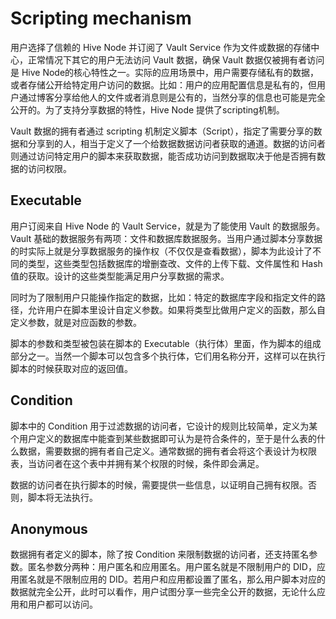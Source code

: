 # Scripting mechanism

用户选择了信赖的 Hive Node 并订阅了 Vault Service 作为文件或数据的存储中心，正常情况下其它的用户无法访问 Vault 数据，确保 Vault 数据仅被拥有者访问是 Hive Node的核心特性之一。实际的应用场景中，用户需要存储私有的数据，或者存储公开给特定用户访问的数据。比如：用户的应用配置信息是私有的，但用户通过博客分享给他人的文件或者消息则是公有的，当然分享的信息也可能是完全公开的。为了支持分享数据的特性，Hive Node 提供了scripting机制。

Vault 数据的拥有者通过 scripting 机制定义脚本（Script），指定了需要分享的数据和分享到的人，相当于定义了一个给数据数据访问者获取的通道。数据的访问者则通过访问特定用户的脚本来获取数据，能否成功访问到数据取决于他是否拥有数据的访问权限。

## Executable

用户订阅来自 Hive Node 的 Vault Service，就是为了能使用 Vault 的数据服务。Vault 基础的数据服务有两项：文件和数据库数据服务。当用户通过脚本分享数据的时实际上就是分享数据服务的操作权（不仅仅是查看数据），脚本为此设计了不同的类型，这些类型包括数据库的增删查改、文件的上传下载、文件属性和 Hash 值的获取。设计的这些类型能满足用户分享数据的需求。

同时为了限制用户只能操作指定的数据，比如：特定的数据库字段和指定文件的路径，允许用户在脚本里设计自定义参数。如果将类型比做用户定义的函数，那么自定义参数，就是对应函数的参数。

脚本的参数和类型被包装在脚本的 Executable（执行体）里面，作为脚本的组成部分之一。当然一个脚本可以包含多个执行体，它们用名称分开，这样可以在执行脚本的时候获取对应的返回值。

## Condition

脚本中的 Condition 用于过滤数据的访问者，它设计的规则比较简单，定义为某个用户定义的数据库中能查到某些数据即可认为是符合条件的，至于是什么表的什么数据，需要数据的拥有者自己定义。通常数据的拥有者会将这个表设计为权限表，当访问者在这个表中并拥有某个权限的时候，条件即会满足。

数据的访问者在执行脚本的时候，需要提供一些信息，以证明自己拥有权限。否则，脚本将无法执行。

## Anonymous

数据拥有者定义的脚本，除了按 Condition 来限制数据的访问者，还支持匿名参数。匿名参数分两种：用户匿名和应用匿名。用户匿名就是不限制用户的 DID，应用匿名就是不限制应用的 DID。若用户和应用都设置了匿名，那么用户脚本对应的数据就完全公开，此时可以看作，用户试图分享一些完全公开的数据，无论什么应用和用户都可以访问。
